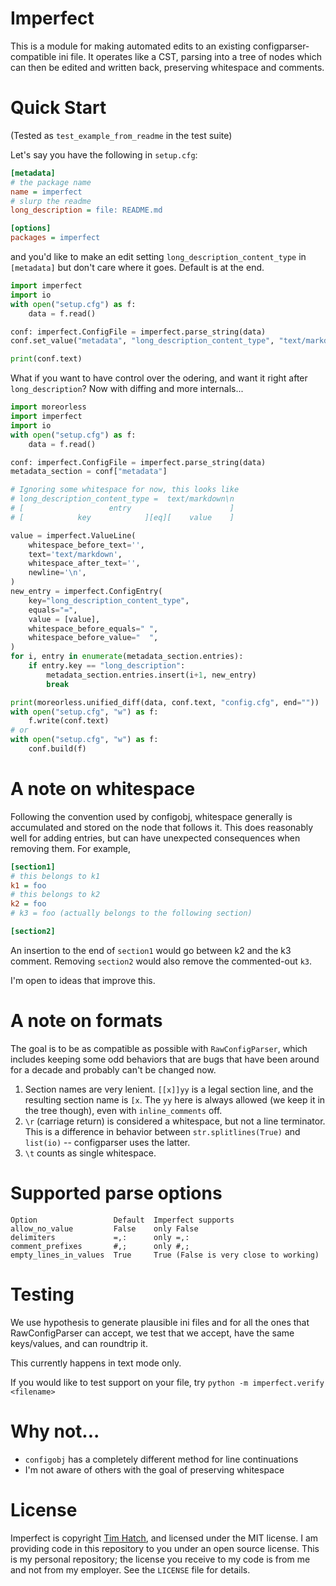 # Imperfect

This is a module for making automated edits to an existing
configparser-compatible ini file.  It operates like a CST, parsing into a tree
of nodes which can then be edited and written back, preserving whitespace and
comments.

# Quick Start

(Tested as `test_example_from_readme` in the test suite)

Let's say you have the following in `setup.cfg`:

```ini
[metadata]
# the package name
name = imperfect
# slurp the readme
long_description = file: README.md

[options]
packages = imperfect
```

and you'd like to make an edit setting `long_description_content_type` in
`[metadata]` but don't care where it goes.  Default is at the end.

```py
import imperfect
import io
with open("setup.cfg") as f:
    data = f.read()

conf: imperfect.ConfigFile = imperfect.parse_string(data)
conf.set_value("metadata", "long_description_content_type", "text/markdown")

print(conf.text)
```

What if you want to have control over the odering, and want it right after
`long_description`?  Now with diffing and more internals...

```py
import moreorless
import imperfect
import io
with open("setup.cfg") as f:
    data = f.read()

conf: imperfect.ConfigFile = imperfect.parse_string(data)
metadata_section = conf["metadata"]

# Ignoring some whitespace for now, this looks like
# long_description_content_type =  text/markdown\n
# [                   entry                      ]
# [            key            ][eq][    value    ]

value = imperfect.ValueLine(
    whitespace_before_text='',
    text='text/markdown',
    whitespace_after_text='',
    newline='\n',
)
new_entry = imperfect.ConfigEntry(
    key="long_description_content_type",
    equals="=",
    value = [value],
    whitespace_before_equals=" ",
    whitespace_before_value="  ",
)
for i, entry in enumerate(metadata_section.entries):
    if entry.key == "long_description":
        metadata_section.entries.insert(i+1, new_entry)
        break

print(moreorless.unified_diff(data, conf.text, "config.cfg", end=""))
with open("setup.cfg", "w") as f:
    f.write(conf.text)
# or
with open("setup.cfg", "w") as f:
    conf.build(f)
```


# A note on whitespace

Following the convention used by configobj, whitespace generally is accumulated
and stored on the node that follows it.  This does reasonably well for adding
entries, but can have unexpected consequences when removing them.  For example,

```ini
[section1]
# this belongs to k1
k1 = foo
# this belongs to k2
k2 = foo
# k3 = foo (actually belongs to the following section)

[section2]
```

An insertion to the end of `section1` would go between k2 and the k3 comment.
Removing `section2` would also remove the commented-out `k3`.

I'm open to ideas that improve this.


# A note on formats

The goal is to be as compatible as possible with `RawConfigParser`, which
includes keeping some odd behaviors that are bugs that have been around for a
decade and probably can't be changed now.

1. Section names are very lenient.  `[[x]]yy` is a legal section line, and the
   resulting section name is `[x`.  The `yy` here is always allowed (we keep it
   in the tree though), even with `inline_comments` off.
2. `\r` (carriage return) is considered a whitespace, but not a line terminator.
   This is a difference in behavior between `str.splitlines(True)` and
   `list(io)` -- configparser uses the latter.
3. `\t` counts as single whitespace.


# Supported parse options

```
Option                 Default  Imperfect supports
allow_no_value         False    only False
delimiters             =,:      only =,:
comment_prefixes       #,;      only #,;
empty_lines_in_values  True     True (False is very close to working)
```


# Testing

We use hypothesis to generate plausible ini files and for all the ones that
RawConfigParser can accept, we test that we accept, have the same keys/values,
and can roundtrip it.

This currently happens in text mode only.

If you would like to test support on your file, try `python -m imperfect.verify <filename>`


# Why not...

* `configobj` has a completely different method for line continuations
* I'm not aware of others with the goal of preserving whitespace


# License

Imperfect is copyright [Tim Hatch](http://timhatch.com/), and licensed under
the MIT license.  I am providing code in this repository to you under an open
source license.  This is my personal repository; the license you receive to
my code is from me and not from my employer. See the `LICENSE` file for details.
